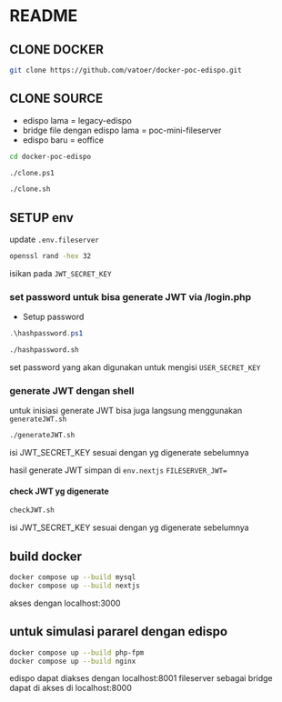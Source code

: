 # README

## CLONE DOCKER

```sh
git clone https://github.com/vatoer/docker-poc-edispo.git
```

## CLONE SOURCE

- edispo lama = legacy-edispo
- bridge file dengan edispo lama = poc-mini-fileserver
- edispo baru = eoffice

```sh
cd docker-poc-edispo
```

```sh
./clone.ps1
```

```sh
./clone.sh
```

## SETUP env

update `.env.fileserver`

```sh
openssl rand -hex 32
```

isikan pada `JWT_SECRET_KEY`

### set password untuk bisa generate JWT via /login.php

- Setup password

```ps1
.\hashpassword.ps1
```

```sh
./hashpassword.sh
```

set password yang akan digunakan untuk mengisi `USER_SECRET_KEY`

### generate JWT dengan shell

untuk inisiasi generate JWT bisa juga langsung menggunakan `generateJWT.sh`

```sh
./generateJWT.sh
```

isi JWT_SECRET_KEY sesuai dengan yg digenerate sebelumnya

hasil generate JWT simpan di `env.nextjs`
`FILESERVER_JWT=`

#### check JWT yg digenerate

```sh
checkJWT.sh
```

isi JWT_SECRET_KEY sesuai dengan yg digenerate sebelumnya

## build docker

```sh
docker compose up --build mysql
docker compose up --build nextjs
```

akses dengan localhost:3000

## untuk simulasi pararel dengan edispo

```sh
docker compose up --build php-fpm
docker compose up --build nginx
```

edispo dapat diakses dengan localhost:8001
fileserver sebagai bridge dapat di akses di localhost:8000
